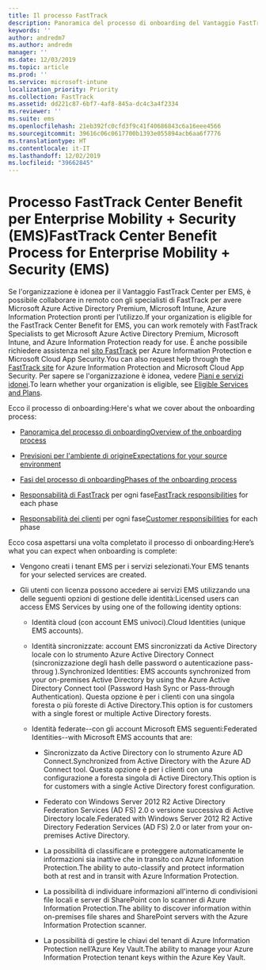 ```yaml
---
title: Il processo FastTrack
description: Panoramica del processo di onboarding del Vantaggio FastTrack Center
keywords: ''
author: andredm7
ms.author: andredm
manager: ''
ms.date: 12/03/2019
ms.topic: article
ms.prod: ''
ms.service: microsoft-intune
localization_priority: Priority
ms.collection: FastTrack
ms.assetid: dd221c87-6bf7-4af8-845a-dc4c3a4f2334
ms.reviewer: ''
ms.suite: ems
ms.openlocfilehash: 21eb392fc0cfd3f9c41f40686843c6a16eee4566
ms.sourcegitcommit: 39616c06c0617700b1393e055894acb6aa6f7776
ms.translationtype: HT
ms.contentlocale: it-IT
ms.lasthandoff: 12/02/2019
ms.locfileid: "39662845"
---
```

# <a name="fasttrack-center-benefit-process-for-enterprise-mobility--security-ems"></a><span data-ttu-id="0c551-103">Processo FastTrack Center Benefit per Enterprise Mobility + Security (EMS)</span><span class="sxs-lookup"><span data-stu-id="0c551-103">FastTrack Center Benefit Process for Enterprise Mobility + Security (EMS)</span></span>
<span data-ttu-id="0c551-104">Se l'organizzazione è idonea per il Vantaggio FastTrack Center per EMS, è possibile collaborare in remoto con gli specialisti di FastTrack per avere Microsoft Azure Active Directory Premium, Microsoft Intune, Azure Information Protection pronti per l’utilizzo.</span><span class="sxs-lookup"><span data-stu-id="0c551-104">If your organization is eligible for the FastTrack Center Benefit for EMS, you can work remotely with FastTrack Specialists to get Microsoft Azure Active Directory Premium, Microsoft Intune, and Azure Information Protection ready for use.</span></span> <span data-ttu-id="0c551-105">È anche possibile richiedere assistenza nel [sito FastTrack](https://www.microsoft.com/fasttrack/microsoft-365/ems) per Azure Information Protection e Microsoft Cloud App Security.</span><span class="sxs-lookup"><span data-stu-id="0c551-105">You can also request help through the [FastTrack site](https://www.microsoft.com/fasttrack/microsoft-365/ems) for Azure Information Protection and Microsoft Cloud App Security.</span></span> <span data-ttu-id="0c551-106">Per sapere se l'organizzazione è idonea, vedere [Piani e servizi idonei](M365-eligible-services-and-plans.md).</span><span class="sxs-lookup"><span data-stu-id="0c551-106">To learn whether your organization is eligible, see [Eligible Services and Plans](M365-eligible-services-and-plans.md).</span></span>


<span data-ttu-id="0c551-107">Ecco il processo di onboarding:</span><span class="sxs-lookup"><span data-stu-id="0c551-107">Here's what we cover about the onboarding process:</span></span>

-   [<span data-ttu-id="0c551-108">Panoramica del processo di onboarding</span><span class="sxs-lookup"><span data-stu-id="0c551-108">Overview of the onboarding process</span></span>](EMS-fasttrack-benefit-overview.md)

-   [<span data-ttu-id="0c551-109">Previsioni per l'ambiente di origine</span><span class="sxs-lookup"><span data-stu-id="0c551-109">Expectations for your source environment</span></span>](EMS-source-environment-expectations.md)

-   [<span data-ttu-id="0c551-110">Fasi del processo di onboarding</span><span class="sxs-lookup"><span data-stu-id="0c551-110">Phases of the onboarding process</span></span>](EMS-onboarding-phases.md)

-   <span data-ttu-id="0c551-111">[Responsabilità di FastTrack](EMS-fasttrack-responsibilities.md) per ogni fase</span><span class="sxs-lookup"><span data-stu-id="0c551-111">[FastTrack responsibilities](EMS-fasttrack-responsibilities.md) for each phase</span></span>

-   <span data-ttu-id="0c551-112">[Responsabilità dei clienti](EMS-your-responsibilities.md) per ogni fase</span><span class="sxs-lookup"><span data-stu-id="0c551-112">[Customer responsibilities](EMS-your-responsibilities.md) for each phase</span></span>

<span data-ttu-id="0c551-113">Ecco cosa aspettarsi una volta completato il processo di onboarding:</span><span class="sxs-lookup"><span data-stu-id="0c551-113">Here’s what you can expect when onboarding is complete:</span></span>

-   <span data-ttu-id="0c551-114">Vengono creati i tenant EMS per i servizi selezionati.</span><span class="sxs-lookup"><span data-stu-id="0c551-114">Your EMS tenants for your selected services are created.</span></span>

-   <span data-ttu-id="0c551-115">Gli utenti con licenza possono accedere ai servizi EMS utilizzando una delle seguenti opzioni di gestione delle identità:</span><span class="sxs-lookup"><span data-stu-id="0c551-115">Licensed users can access EMS Services by using one of the following identity options:</span></span>

    -   <span data-ttu-id="0c551-116">Identità cloud (con account EMS univoci).</span><span class="sxs-lookup"><span data-stu-id="0c551-116">Cloud Identities (unique EMS accounts).</span></span>

    -   <span data-ttu-id="0c551-117">Identità sincronizzate: account EMS sincronizzati da Active Directory locale con lo strumento Azure Active Directory Connect (sincronizzazione degli hash delle password o autenticazione pass-throug ).</span><span class="sxs-lookup"><span data-stu-id="0c551-117">Synchronized Identities: EMS accounts synchronized from your on-premises Active Directory by using the Azure Active Directory Connect tool (Password Hash Sync or Pass-through Authentication).</span></span> <span data-ttu-id="0c551-118">Questa opzione è per i clienti con una singola foresta o più foreste di Active Directory.</span><span class="sxs-lookup"><span data-stu-id="0c551-118">This option is for customers with a single forest or multiple Active Directory forests.</span></span>

    -   <span data-ttu-id="0c551-119">Identità federate--con gli account Microsoft EMS seguenti:</span><span class="sxs-lookup"><span data-stu-id="0c551-119">Federated Identities--with Microsoft EMS accounts that are:</span></span>

        -   <span data-ttu-id="0c551-120">Sincronizzato da Active Directory con lo strumento Azure AD Connect.</span><span class="sxs-lookup"><span data-stu-id="0c551-120">Synchronized from Active Directory with the Azure AD Connect tool.</span></span> <span data-ttu-id="0c551-121">Questa opzione è per i clienti con una configurazione a foresta singola di Active Directory.</span><span class="sxs-lookup"><span data-stu-id="0c551-121">This option is for customers with a single Active Directory forest configuration.</span></span>

        -   <span data-ttu-id="0c551-122">Federato con Windows Server 2012 R2 Active Directory Federation Services (AD FS) 2.0 o versione successiva di Active Directory locale.</span><span class="sxs-lookup"><span data-stu-id="0c551-122">Federated with Windows Server 2012 R2 Active Directory Federation Services (AD FS) 2.0 or later from your on-premises Active Directory.</span></span>

        -   <span data-ttu-id="0c551-123">La possibilità di classificare e proteggere automaticamente le informazioni sia inattive che in transito con Azure Information Protection.</span><span class="sxs-lookup"><span data-stu-id="0c551-123">The ability to auto-classify and protect information both at rest and in transit with Azure Information Protection.</span></span> 

        -   <span data-ttu-id="0c551-124">La possibilità di individuare informazioni all'interno di condivisioni file locali e server di SharePoint con lo scanner di Azure Information Protection.</span><span class="sxs-lookup"><span data-stu-id="0c551-124">The ability to discover information within on-premises file shares and SharePoint servers with the Azure Information Protection scanner.</span></span> 

        -   <span data-ttu-id="0c551-125">La possibilità di gestire le chiavi del tenant di Azure Information Protection nell’Azure Key Vault.</span><span class="sxs-lookup"><span data-stu-id="0c551-125">The ability to manage your Azure Information Protection tenant keys within the Azure Key Vault.</span></span> 
